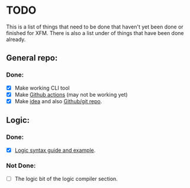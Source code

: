 # TODO
This is a list of things that need to be done that haven't yet been done or finished for XFM. There is also a list under of things that have been done already.

## General repo:
### Done:
- [x] Make working CLI tool
- [x] Make [Github actions](https://github.com/monitio/XFM/actions) (may not be working yet)
- [x] Make [idea](https://github.com/monitio/XFM#idea) and also [Github/git repo](https://github.com/monitio/XFM).

## Logic:
### Done:
- [x] [Logic syntax guide and example](./examples/syntax-guide/logic/).

### Not Done:
- [ ] The logic bit of the logic compiler section.
